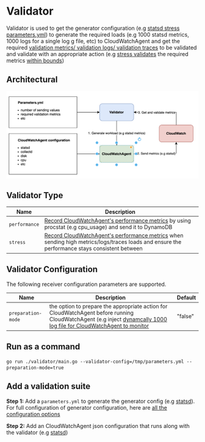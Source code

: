 # Validator

Validator is used to get the generator configuration (e.g [statsd stress parameters.yml](https://github.com/aws/amazon-cloudwatch-agent-test/blob/2c859b71d067e482985b9c57ca2d2617de8a7795/test/stress/statsd/parameters.yml)) to generate the required loads (e.g 1000 statsd metrics, 1000 logs for a single log g file, etc) to CloudWatchAgent and get the required [validation metrics/ validation logs/ validation traces](https://github.com/aws/amazon-cloudwatch-agent-test/blob/2c859b71d067e482985b9c57ca2d2617de8a7795/test/stress/statsd/parameters.yml#L20-L64) to be validated and validate with an appropriate action (e.g [stress validates](https://github.com/aws/amazon-cloudwatch-agent-test/blob/2c859b71d067e482985b9c57ca2d2617de8a7795/validator/validators/validator.go#L20-L21) the required metrics [within bounds](https://github.com/aws/amazon-cloudwatch-agent-test/blob/2c859b71d067e482985b9c57ca2d2617de8a7795/validator/validators/stress/stress_validator.go#L199-L245))

## Architectural
![](Architectural.png)

## Validator Type

| Name            | Description                                                                                            |
|-----------------| -------------------------------------------------------------------------------------------------------|
|`performance`    | [Record CloudWatchAgent's performance metrics](https://github.com/aws/amazon-cloudwatch-agent-test/tree/main/validator/validators/performance//performance_validator.go) by using procstat (e.g cpu_usage) and send it to DynamoDB                                        |
|`stress`         | [Record CloudWatchAgent's performance metrics](https://github.com/aws/amazon-cloudwatch-agent-test/blob/main/validator/validators/stress/stress_validator.go) when sending high metrics/logs/traces loads and ensure the performance stays consistent between                            |releases                                                                                                                                                                                                                                                                                                                                                                                                                                                                                                            
## Validator Configuration

The following receiver configuration parameters are supported.

| Name               | Description                                                                                                   | Default |
|--------------------| --------------------------------------------------------------------------------------------------------------|---------|
|`preparation-mode`  | the option  to prepare the appropriate action for CloudWatchAgent before running CloudWatchAgent (e.g inject [dynamcally 1000 log file for CloudWatchAgent to monitor](https://github.com/aws/amazon-cloudwatch-agent-test/blob/2c859b71d067e482985b9c57ca2d2617de8a7795/validator/main.go#L69-L83)| "false" |


## Run as a command
```
go run ./validator/main.go --validator-config=/tmp/parameters.yml --preparation-mode=true
```

## Add a validation suite

**Step 1:** Add a `parameters.yml` to generate the generator config (e.g [statsd](https://github.com/aws/amazon-cloudwatch-agent-test/blob/2c859b71d067e482985b9c57ca2d2617de8a7795/test/stress/statsd/parameters.yml)). For full configuration of generator configuration, here are [all the configuration options](https://github.com/aws/amazon-cloudwatch-agent-test/blob/c1b2aee40859e46bad858b66f2042122ca46520c/validator/models/validation_config.go#L31)

**Step 2:** Add an CloudWatchAgent json configuration that runs along with the validator (e.g [statsd](https://github.com/aws/amazon-cloudwatch-agent-test/blob/2c859b71d067e482985b9c57ca2d2617de8a7795/test/stress/statsd/agent_config.json))